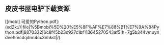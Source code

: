 ## 皮皮书屋电驴下载资源 

[Foundations of XML Processing_ The Tree-Automata Approach.pdf]: (ed2k://|file|Foundations%20of%20XML%20Processing_%20The%20Tree-Automata%20Approach.pdf|1774006|7bf74b3f477cca1b9774fd5421a3dbfa|h=c3r2d7iadz7xiidlkmjh4ajsfodak4lx|/)

[Vulnerability Management for Dummies.pdf]: (ed2k://|file|Vulnerability%20Management%20for%20Dummies.pdf|4214155|8400d265d4845d9d4b9e6bd27455c65d|h=4ugsxvw5uhwgvwqodkghzg3b4b5vwsxr|/)

[CCNA（640-802）题库V104.4.pdf]: (ed2k://|file|CCNA%EF%BC%88640-802%EF%BC%89%E9%A2%98%E5%BA%93V104.4.pdf|33567287|8a5dfb7719f765593a6fd8736f78e06c|h=yy7as65giufxen2tx3qswidsfq3yxrzl|/)

[SOA with .NET and Windows Azure_ Realizing Service-Orientation with the Microsoft Platform.pdf]: (ed2k://|file|SOA%20with%20.NET%20and%20Windows%20Azure_%20Realizing%20Service-Orientation%20with%20the%20Microsoft%20Platform.pdf|21682128|a7eade0c011cc77de4fdaaf837787931|h=lqxrrqw5ueoge3fa3ti2keh35ryui3p3|/)

[Thinking In Java,Fourth Edition(中文版).pdf]: (ed2k://|file|Thinking%20In%20Java%2CFourth%20Edition%28%E4%B8%AD%E6%96%87%E7%89%88%29.pdf|2278158|e36fb49b79a1ba1ed94a31f624faac15|h=wkdpgjj2mibur6gn2nx6wjnd64zrhev5|/)

[Microsoft® SQL Server® 2008 T-SQL Fundamentals.chm]: (ed2k://|file|Microsoft%C2%AE%20SQL%20Server%C2%AE%202008%20T-SQL%20Fundamentals.chm|2011559|b63fcd6fe8f639f62acdb29cea2cf8f9|h=rtjaggeuexshj75cl7omeauvft72ased|/)

[Fundamentals of Scientific Computing.pdf]: (ed2k://|file|Fundamentals%20of%20Scientific%20Computing.pdf|3981267|6af582f76428bbec267ea16b3ec6dc47|h=b7g725b572m2mir6clqdgaiq6zkryham|/)

[Learning the vi and Vim Editors (EPUB).pdf]: (ed2k://|file|Learning%20the%20vi%20and%20Vim%20Editors%20%28EPUB%29.pdf|4207775|be8428ef007e54e531352b2453de9b1e|h=epuwmay47o5az2et7h3ajrfzrl33etyu|/)

[Writing Secure Code for Windows Vista.chm]: (ed2k://|file|Writing%20Secure%20Code%20for%20Windows%20Vista.chm|3199066|25ae51196e5ae1faecf4335ee6e66a44|h=6izegr43qdio5ldkyrliohzaffekkfi5|/)

[CUDA Application Design and Development.pdf]: (ed2k://|file|CUDA%20Application%20Design%20and%20Development.pdf|7255113|76efb3533a0379528bb29b4648508a44|h=lsjjtcskt5ho3d5xsysqgzx4pkazmjq2|/)

[Introduction to algorithm.pdf]: (ed2k://|file|Introduction%20to%20algorithm.pdf|5076764|2dde03cca53e5f9812c2fc709246614b|h=d6r6rncet3z3unqc73y6jxtdg2qyrkbi|/)

[Java RMI.pdf]: (ed2k://|file|Java%20RMI.pdf|2386066|ed244b7b4ea18539549c76bdc8323d5d|h=nphlvgmnavmgt6rsfep2qlogsh6ogvrq|/)

[Communications, Radar and Electronic Warfare.pdf]: (ed2k://|file|Communications%2C%20Radar%20and%20Electronic%20Warfare.pdf|18297475|03a79f817886b90d800fb1ee7ce89da2|h=4egbd43hwkreq4t7frwdm5zttrq6xan3|/)

[Advanced .NET Debugging.pdf]: (ed2k://|file|Advanced%20.NET%20Debugging.pdf|6481535|47dedef2269360f472464181a943d362|h=kwcav2loxm32io7d3wxhbzyrfqircag2|/)

[Practical C Programming, 3rd Edition.pdf]: (ed2k://|file|Practical%20C%20Programming%2C%203rd%20Edition.pdf|6152829|75e8ec24ba319480a6bd86e3ec34f272|h=cmaaekipbwtbmvv4minxkcbxthamldwg|/)

[Computer Viruses and Malware.pdf]: (ed2k://|file|Computer%20Viruses%20and%20Malware.pdf|11328705|8d10626514daa5e55d8d6078c0143e66|h=saltsiqg2viyzujtzxtreqsd7mjl5mmc|/)

[SQL Server 2012 T-SQL Recipes_ A Problem-Solution Approach.pdf]: (ed2k://|file|SQL%20Server%202012%20T-SQL%20Recipes_%20A%20Problem-Solution%20Approach.pdf|7245356|864cad68191447cf28fe9a4099ebad12|h=oyp3trkxg5rbcrgqx7ct67khamwmm7qk|/)

[LPI Linux Certification in a Nutshell, 2nd Edition.chm]: (ed2k://|file|LPI%20Linux%20Certification%20in%20a%20Nutshell%2C%202nd%20Edition.chm|2403736|be4896bda654e2f4ae67a1cb10a135f4|h=vpygz4oaepdr7kawvmaekimvorftbu6y|/)

[Flash Professional CS5 and Flash Catalyst CS5 For Dummies.pdf]: (ed2k://|file|Flash%20Professional%20CS5%20and%20Flash%20Catalyst%20CS5%20For%20Dummies.pdf|15091397|2289dddc20657809ea444d4609a5b4de|h=t2jdhuhqknhydfpf7gcwvumebvhjndld|/)

[How to Do Everything Palm Pre.pdf]: (ed2k://|file|How%20to%20Do%20Everything%20Palm%20Pre.pdf|8703942|682324368d3705b943a1dd30d3d00a73|h=7xwmxd7k2sg54ssnspzqgf2dgftk5thr|/)

[User Experience Re-Mastered_ Your Guide to Getting the Right Design.pdf]: (ed2k://|file|User%20Experience%20Re-Mastered_%20Your%20Guide%20to%20Getting%20the%20Right%20Design.pdf|9895841|47cccb73b9c9209355de0c0488680017|h=h5bcqhjocmwhidaubwsnzvxucjywudbx|/)

[Building Hybrid Android Apps with Java and JavaScript.pdf]: (ed2k://|file|Building%20Hybrid%20Android%20Apps%20with%20Java%20and%20JavaScript.pdf|17517391|188426c58d5e1c04cd9961135e704f53|h=igd3thnsjf4sgjfddf4koeab5vzqxz4a|/)

[Learning Perl, Fifth Edition.pdf]: (ed2k://|file|Learning%20Perl%2C%20Fifth%20Edition.pdf|7990716|9602bff4de214e776e9a6c15b264e500|h=7lbg4fnqnywztul45wqmvnynqixosbsw|/)

[Designing Evolvable Web APIs with ASP.NET.pdf]: (ed2k://|file|Designing%20Evolvable%20Web%20APIs%20with%20ASP.NET.pdf|16780369|1e672ecb21b1b941bebc5bf15ca5f11d|h=u3nn2agviivxjq4uc6owla3vwte5px4r|/)

[Beginning Algorithms.pdf]: (ed2k://|file|Beginning%20Algorithms.pdf|9670637|86582e71def1dc235f4bfc85a5d7290c|h=2dl6c5lpxopfetjq2fuy2k7hkfhuqyd5|/)

[Jess in Action_ Rule-Based Systems in Java.pdf]: (ed2k://|file|Jess%20in%20Action_%20Rule-Based%20Systems%20in%20Java.pdf|8752672|b3df87e191e719096d91afa90486c3c3|h=l2f7acg4nhi34l3knlp7mygjs4hgqygj|/)

[轻松学用Linux编程.pdf]: (ed2k://|file|%E8%BD%BB%E6%9D%BE%E5%AD%A6%E7%94%A8Linux%E7%BC%96%E7%A8%8B.pdf|8293542|424ded78c621feb31ea8cdda1528fe42|h=t3uiz7g62w34t4xzl7m5kbhbzmru43yd|/)

[VMware ESX Server_ Advanced Technical Design Guide.pdf]: (ed2k://|file|VMware%20ESX%20Server_%20Advanced%20Technical%20Design%20Guide.pdf|4055633|63b111a6be8d5aed132f33e418d6100b|h=m7dasnuq66te7sf3j45obdg66duxmcgo|/)

[iPhone Fully Loaded, 3rd Edition.pdf]: (ed2k://|file|iPhone%20Fully%20Loaded%2C%203rd%20Edition.pdf|19662354|da45d7c0ff9c7e8314f4fc71eb2be6f4|h=7mpxr3k5vipyl7sqecnl6na77lu2jjtw|/)

[Numerical Recipes, 3rd Edition.pdf]: (ed2k://|file|Numerical%20Recipes%2C%203rd%20Edition.pdf|12833359|a9c106e7817b1a91c9b887e60bb7be3e|h=s45s6yrk25apaa2fvdye62sucmc3ve5b|/)

[User Interface Design for Programmers.pdf]: (ed2k://|file|User%20Interface%20Design%20for%20Programmers.pdf|3088866|04ba27ba2ed8c6d6c86e4ce2ccb18d83|h=brmrcmy72d2oez7jb66rdsxxrh3nhlvl|/)

[计算机系统结构-量化研究方法(第三版).pdf]: (ed2k://|file|%E8%AE%A1%E7%AE%97%E6%9C%BA%E7%B3%BB%E7%BB%9F%E7%BB%93%E6%9E%84-%E9%87%8F%E5%8C%96%E7%A0%94%E7%A9%B6%E6%96%B9%E6%B3%95%28%E7%AC%AC%E4%B8%89%E7%89%88%29.pdf|39471578|898cd45338a8bb62b438ae618977c7ec|h=qki3m3jfo7yf5tp6ahm2ptfhpt4bpzok|/)

[Fedora Unleashed, 2008 Edition_ Covering Fedora 7 and Fedora 8 (8th Edition).pdf]: (ed2k://|file|Fedora%20Unleashed%2C%202008%20Edition_%20Covering%20Fedora%207%20and%20Fedora%208%20%288th%20Edition%29.pdf|18541354|b95e2a843c3c55698451b8406bf51f34|h=k3qmvmhxxwypw6hnfxmpcwkrmotpnp5s|/)

[Practical Palm Pre webOS projects.pdf]: (ed2k://|file|Practical%20Palm%20Pre%20webOS%20projects.pdf|5109005|ecfb39a989f4d62b3d227b4cae065066|h=htaiqie5mo5orczklvmksnc53bp3ayn2|/)

[jQuery HotsHot.pdf]: (ed2k://|file|jQuery%20HotsHot.pdf|3414789|7465cd7a95aa39f8854591f559920939|h=jk3qki7my6pu4jrgjc5nu4znhyaaes4t|/)

[Java 3D编程实践.pdf]: (ed2k://|file|Java%203D%E7%BC%96%E7%A8%8B%E5%AE%9E%E8%B7%B5.pdf|7249330|2c8d1d7987e2050d2c52f6171edbf688|h=7n4viwnokwysdnhvmqo4rtbmptnt3vry|/)

[Smooth CoffeeScript.pdf]: (ed2k://|file|Smooth%20CoffeeScript.pdf|2046002|d2abbcc5877cd82f5dce1022e3121db3|h=fo255qskqacrtjwyie3n4wsvc7tjcx42|/)

[BlackBerry For Dummies.pdf]: (ed2k://|file|BlackBerry%20For%20Dummies.pdf|9580893|bf9aebc7b1b7660f28e8efa14d2c6665|h=y2givznngfsolbknuj4cfk22cwsgvthy|/)

[The Linux Programmer’s Toolbox.pdf]: (ed2k://|file|The%20Linux%20Programmer%E2%80%99s%20Toolbox.pdf|4497900|3a7514b389f6ea225eae589bed0f45bd|h=dle6ga4jk5w435joshiuwb6a5e7gt3ja|/)

[Selenium Testing Tools Cookbook.pdf]: (ed2k://|file|Selenium%20Testing%20Tools%20Cookbook.pdf|3014750|fe2bf4cdcc44b11bc5e8043526662d63|h=2l7g6qbtp6sz27xokazpwc4vrlhku3bu|/)

[Away3D 3.6 Essentials.pdf]: (ed2k://|file|Away3D%203.6%20Essentials.pdf|7891293|76eca15dfb478c9168a9c7f9fd91557c|h=x2pha6czvyfvwkp3r2tz63n72td37fqh|/)

[HTML.5与CSS.3权威指南.pdf]: (ed2k://|file|HTML.5%E4%B8%8ECSS.3%E6%9D%83%E5%A8%81%E6%8C%87%E5%8D%97.pdf|27095823|08d6f0478e76c4d6431d2f1a1a9e1abe|h=762jepoi3v53ipxlgvdcyqjefum4c7fu|/)

[Office 365 – Connect and Collaborate virtually anywhere, anytime.pdf]: (ed2k://|file|Office%20365%20%E2%80%93%20Connect%20and%20Collaborate%20virtually%20anywhere%2C%20anytime.pdf|22093618|7b321afa3be25166c70a2c04ef8d61db|h=76qalfadbcjt4bgls3vzsjraw7hai6bm|/)

[亮剑.NET：SharePoint+Server+2007开发实战.pdf]: (ed2k://|file|%E4%BA%AE%E5%89%91.NET%EF%BC%9ASharePoint%2BServer%2B2007%E5%BC%80%E5%8F%91%E5%AE%9E%E6%88%98.pdf|43059862|eefd6e801ad6c64633cd67dd4cf84740|h=6djjwznjoc7npacahxkacarnamgki3f3|/)

[BCRAN_ 建立 Cisco 远程访问网络.zip]: (ed2k://|file|BCRAN_%20%E5%BB%BA%E7%AB%8B%20Cisco%20%E8%BF%9C%E7%A8%8B%E8%AE%BF%E9%97%AE%E7%BD%91%E7%BB%9C.zip|8051232|edd5a6b7b24e721e4855a6e96a454f81|h=4yu4zctcjans4m667prayg3oqhtgr3ls|/)

[Windows Phone Recipes_ A Problem Solution Approach, 2nd Edition.pdf]: (ed2k://|file|Windows%20Phone%20Recipes_%20A%20Problem%20Solution%20Approach%2C%202nd%20Edition.pdf|8441694|544bc005122875a72448a554800160b7|h=npylstrdgijzxgsbg2tagtoidq54he6s|/)

[Computer Architecture – A Quantitative Approach, Fifth Edition.pdf]: (ed2k://|file|Computer%20Architecture%20%E2%80%93%20A%20Quantitative%20Approach%2C%20Fifth%20Edition.pdf|8443909|f45a13c269503d9c5cb5966fc990860c|h=jjx72bkdab3lilxjabfacgvdcefaxfeg|/)

[Windows Phone 7.5 Data Cookbook.pdf]: (ed2k://|file|Windows%20Phone%207.5%20Data%20Cookbook.pdf|5630255|4501a7811a74506c94a584341b373b2b|h=iwjigbeib53wvnxjnv3ci7fvn7lzxn4d|/)

[Software Systems Architecture_ Working With Stakeholders Using Viewpoints and Perspectives.pdf]: (ed2k://|file|Software%20Systems%20Architecture_%20Working%20With%20Stakeholders%20Using%20Viewpoints%20and%20Perspectives.pdf|2539228|169fd15215137bbe1436c00d31203495|h=uxedawkizajitraw5iwufh2s6jke53d5|/)

[High Performance Web Sites.pdf]: (ed2k://|file|High%20Performance%20Web%20Sites.pdf|2983393|63dc3839ea91f4bb67978aa8cdfbfd3c|h=dcljow4ctr2zeak5pnfy345hlfinm23v|/)

[Rich Internet Applications with Adobe Flex & Java.pdf]: (ed2k://|file|Rich%20Internet%20Applications%20with%20Adobe%20Flex%20%26%20Java.pdf|16096232|535793342503d56596eaddb653f95d37|h=tqdh7kp75mgjleviuncsmbr3wwintgkl|/)

[WordPress Tutorials.pdf]: (ed2k://|file|WordPress%20Tutorials.pdf|5969620|9ddf05217339eb1e78274c02ac9311d6|h=dwfoneldkvxijjirpiz44nttelplrbkw|/)

[瞬间之美.pdf]: (ed2k://|file|%E7%9E%AC%E9%97%B4%E4%B9%8B%E7%BE%8E.pdf|29237123|a83beef57196c997cdfc72a2906eb9c4|h=akfas7yxtecexjz7zftuqpaatbjnjs3v|/)

[ASP.NET MVC Framework Unleashed.pdf]: (ed2k://|file|ASP.NET%20MVC%20Framework%20Unleashed.pdf|13394195|8c91515c053233ff50c53cdccb49abbc|h=qlqehgzcsvk7usq6rblsidut72xsaqmy|/)

[Foundation Expression Blend 4 with Silverlight 4.pdf]: (ed2k://|file|Foundation%20Expression%20Blend%204%20with%20Silverlight%204.pdf|12741085|4b7b4ee1b38ede0be25ee83386653b1b|h=jlbzz5qbj37cxxyjcetgexmbm3kpz7rd|/)

[Hacker’s Delight 2nd Edition.pdf]: (ed2k://|file|Hacker%E2%80%99s%20Delight%202nd%20Edition.pdf|12815440|cd7ac4113f7c47080fe06307bd8c7fb3|h=hasb7fmvewdfecsok4vqqql25huwik6h|/)

[Head First C#, Second Edition.pdf]: (ed2k://|file|Head%20First%20C%23%2C%20Second%20Edition.pdf|31327635|3599f4256318b6a79b07dd3e772d5612|h=mver22cmzkn6roriq4jkifsrqqgpghvi|/)

[MICROSOFT PROJECT 2010 IN DEPTH part 3 of 3.pdf]: (ed2k://|file|MICROSOFT%20PROJECT%202010%20IN%20DEPTH%20part%203%20of%203.pdf|18662047|62e36bfa71a7a1eb8c601e579e47d74b|h=opffau2fbijphpyf2gmih7xhjjyubk24|/)

[Photoshop CS5 Bible.pdf]: (ed2k://|file|Photoshop%20CS5%20Bible.pdf|36897509|e975a12f76430aabe12aa37b072d22ac|h=dmznq2znh53gnev7j7rinml7jqihz5hh|/)

[[mobi] 可爱的Python.pdf]: (ed2k://|file|%5Bmobi%5D%20%E5%8F%AF%E7%88%B1%E7%9A%84Python.pdf|8870332|6c8f45b23c927c1bf113645270543af5|h=7g5b344vmuyndeehmcdqdnn4cx3nhkst|/)

[Human Interface, The New Directions for Designing Interactive Systems.chm]: (ed2k://|file|Human%20Interface%2C%20The%20New%20Directions%20for%20Designing%20Interactive%20Systems.chm|1512683|dc0a0944a963e8c320e3caf76b2e7160|h=a4g4tkxyqxb6vkb7bfaexrfcez7vo4oo|/)

[Fundamentals of Wireless Sensor Networks.pdf]: (ed2k://|file|Fundamentals%20of%20Wireless%20Sensor%20Networks.pdf|2143822|37b58abfa52a4c69d916e4b16a4d47c5|h=ozx7yhou7yjttsbyrpgi3djtauaowjf4|/)

[Microsoft XNA Game Studio Creator’s Guide, Second Edition.pdf]: (ed2k://|file|Microsoft%20XNA%20Game%20Studio%20Creator%E2%80%99s%20Guide%2C%20Second%20Edition.pdf|4571476|ff82299819d1631d193f17fe763e6855|h=66n5taux2sbf73cfvnmxyz63plxfwuxq|/)

[Rethinking the Internet of Things.pdf]: (ed2k://|file|Rethinking%20the%20Internet%20of%20Things.pdf|7306189|5d0f4f26ff1921256b058139e935586c|h=eisvgi2bmgmfpsrz6b4jwfmroumriosw|/)

[Pro .NET 2.0 Windows Forms and Custom Controls in C#.pdf]: (ed2k://|file|Pro%20.NET%202.0%20Windows%20Forms%20and%20Custom%20Controls%20in%20C%23.pdf|31893605|3dc4289405a094bbe5489371e1b8290a|h=zlpnprtjcmivhq37ecjlvzt4ca5qsduu|/)

[forgers-win32-tutorial.pdf]: (ed2k://|file|forgers-win32-tutorial.pdf|415113|8864769f23a1cd46b3f7fa002127fabd|h=25ivazykooeu6dh7zyph6m2icmqxuukf|/)

[Sams Teach Yourself Google+ in 10 Minutes.pdf]: (ed2k://|file|Sams%20Teach%20Yourself%20Google%2B%20in%2010%20Minutes.pdf|17301302|287e9a5fe4a3b9ffed53847a85cef11a|h=e5o7krmidjqtemgce342jckaft3gtgxr|/)

[Becoming Functional.pdf]: (ed2k://|file|Becoming%20Functional.pdf|7315320|b88f9c8f5c7d31ab1d9d4b4e9e9fcbf1|h=b5nlm2kiu5q37iszakjwxrxzbgisqxhv|/)

[PHP_ The Good Parts.pdf]: (ed2k://|file|PHP_%20The%20Good%20Parts.pdf|3897051|26ae102664429bd5036fb7c0ecae4451|h=no4lcumrfujjrsqotj5wrns5lupcfm62|/)

[Visual C++ Windows Shell Programming.pdf]: (ed2k://|file|Visual%20C%2B%2B%20Windows%20Shell%20Programming.pdf|6414607|be38e5274e6df0af0c98f590cc79f619|h=qzqbi2q7gkhi6vtsztubmfctnhnxvm5b|/)

[Linux 101 Hacks 2nd Edition.pdf]: (ed2k://|file|Linux%20101%20Hacks%202nd%20Edition.pdf|1625392|ad0fa10462137a9fe422acb0fcbe479f|h=s4swft7cj7abc7plosxdoywlvmkol4oj|/)

[The Text Mining Handbook.pdf]: (ed2k://|file|The%20Text%20Mining%20Handbook.pdf|8302192|8728253c28228518d20b60866addb012|h=prpo6ajuc3rc4ykmzmhuwexcc4qkycsz|/)

[C++ Primer, 4th Edition（中文版）.pdf]: (ed2k://|file|C%2B%2B%20Primer%2C%204th%20Edition%EF%BC%88%E4%B8%AD%E6%96%87%E7%89%88%EF%BC%89.pdf|2971299|3327f0456a1d371b8151cbd168be9371|h=2psnhrfqghgbqauhwhlsszonqa4bzgjc|/)

[Linux System Programming, 2nd Edition.pdf]: (ed2k://|file|Linux%20System%20Programming%2C%202nd%20Edition.pdf|9615120|2e7af33104582241dc8ddec97c1b4b6e|h=uhayjgobxnqqunnevosfebdwtu3kn2lt|/)

[Mastering OpenCV with Practical Computer Vision Projects.pdf]: (ed2k://|file|Mastering%20OpenCV%20with%20Practical%20Computer%20Vision%20Projects.pdf|8489014|a083b21d9e389be908ec9a28dbb18fc0|h=2tjssclbqlnrllrdowrbfw2i365oto5o|/)

[Agile Software Architecture.pdf]: (ed2k://|file|Agile%20Software%20Architecture.pdf|22435217|40dd2e8fd7db01f7d2b2b9201af2885e|h=ngmqwbz4ytn76emjedddg3lvmpahsqxv|/)

[Passive Optical Networks_ Principles and Practice.pdf]: (ed2k://|file|Passive%20Optical%20Networks_%20Principles%20and%20Practice.pdf|5440990|feb528f1137250ca46dac082765b632e|h=codz253thjd4bqyapzlveu6yhpzrekrd|/)

[Designing BSD Rootkits_ An Introduction to Kernel Hacking.pdf]: (ed2k://|file|Designing%20BSD%20Rootkits_%20An%20Introduction%20to%20Kernel%20Hacking.pdf|8786013|42769c35bc0df9e696705a8006eb8d0e|h=6srvuaohoznssdb2czuysh7rhr2njnmi|/)

[The PHP Anthology, Volume I_ Foundations.pdf]: (ed2k://|file|The%20PHP%20Anthology%2C%20Volume%20I_%20Foundations.pdf|4656955|34ecb6c3b0c6800d9b6384fe12088f7c|h=3tv3d2q37dsjv34xrfjnaahnnpo6jpex|/)

[Developing with ExtGWT.pdf]: (ed2k://|file|Developing%20with%20ExtGWT.pdf|2033533|44f1470ee4b534660b65da4634f077e7|h=tqzf4jm6obvti4sojeyylilqzwcdv4zj|/)

